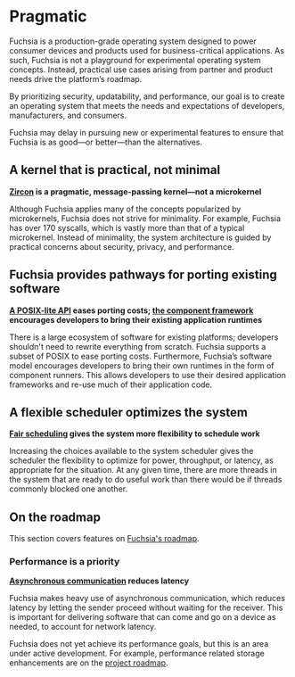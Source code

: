 # Pragmatic

Fuchsia is a production-grade operating system designed
to power consumer devices and products used for business-critical applications.
As such, Fuchsia is not a playground for experimental operating system concepts.
Instead, practical use cases arising from partner and product needs drive the
platform’s roadmap.

By prioritizing security, updatability, and performance,
our goal is to create an operating system
that meets the needs and expectations of developers, manufacturers, and
consumers.

Fuchsia may delay in pursuing new or experimental features
to ensure that Fuchsia is as good—or better—than the alternatives.

## A kernel that is practical, not minimal

**[Zircon](/docs/concepts/kernel/README.md)
is a pragmatic, message-passing kernel—not a microkernel**

Although Fuchsia applies many of the concepts popularized by microkernels,
Fuchsia does not strive for minimality.
For example, Fuchsia has over 170 syscalls,
which is vastly more than that of a typical microkernel.
Instead of minimality,
the system architecture is guided by practical concerns
about security, privacy, and performance.

## Fuchsia provides pathways for porting existing software

**[A POSIX-lite API](https://fuchsia.dev/reference/fidl/fuchsia.posix)
 eases porting costs;
 [the component framework](/docs/concepts/components/v2/capabilities/runners.md)
 encourages developers to bring their existing application runtimes**

There is a large ecosystem of software for existing platforms;
developers shouldn't need to rewrite everything from scratch.
Fuchsia supports a subset of POSIX to ease porting costs.
Furthermore, Fuchsia’s software model encourages developers
to bring their own runtimes in the form of component runners.
This allows developers to use their desired application frameworks
and re-use much of their application code.

## A flexible scheduler optimizes the system

**[Fair scheduling](/docs/concepts/kernel/fair_scheduler.md)
gives the system more flexibility to schedule work**

Increasing the choices available to the system scheduler gives the scheduler
the flexibility to optimize for power, throughput, or latency,
as appropriate for the situation.
At any given time, there are more threads in the system
that are ready to do useful work than there would be
if threads commonly blocked one another.

## On the roadmap

This section covers features on
[Fuchsia's roadmap](/docs/contribute/roadmap.md).

### Performance is a priority

**[Asynchronous communication](/docs/concepts/fidl/overview.md#messaging_models)
reduces latency**

Fuchsia makes heavy use of asynchronous communication,
which reduces latency by letting the sender proceed
without waiting for the receiver.
This is important for delivering software that can come and go
on a device as needed,
to account for network latency.

Fuchsia does not yet achieve its performance goals,
but this is an area under active development.
For example, performance related storage enhancements are on the
[project roadmap](/docs/contribute/roadmap.md).
